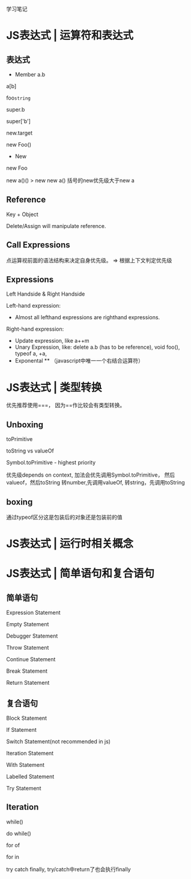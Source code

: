 学习笔记
# JS表达式 | 运算符和表达式
## 表达式
* Member
a.b

a[b]

foo`string`

super.b

super['b']

new.target

new Foo()

* New

new Foo

new a()() > new new a() 括号的new优先级大于new a

## Reference

Key + Object

Delete/Assign will manipulate reference.

## Call Expressions
点运算视前面的语法结构来决定自身优先级。 => 根据上下文判定优先级

## Expressions
Left Handside & Right Handside

Left-hand expression:
- Almost all lefthand expressions are righthand expressions.

Right-hand expression:
- Update expression, like a++m
- Unary Expression, like: delete a.b (has to be reference), void foo(), typeof a, +a, 
- Exponental ** （javascript中唯一一个右结合运算符）

# JS表达式 | 类型转换
优先推荐使用===， 因为==作比较会有类型转换。

## Unboxing
toPrimitive

toString vs valueOf 

Symbol.toPrimitive - highest priority

优先级depends on context, 加法会优先调用Symbol.toPrimitive， 然后valueof，然后toString
转number,先调用valueOf, 转string，先调用toString

## boxing
通过typeof区分这是包装后的对象还是包装前的值

# JS表达式 | 运行时相关概念

# JS表达式 | 简单语句和复合语句

## 简单语句
Expression Statement

Empty Statement

Debugger Statement

Throw Statement

Continue Statement

Break Statement

Return Statement

## 复合语句
Block Statement

If Statement

Switch Statement(not recommended in js)

Iteration Statement

With Statement

Labelled Statement

Try Statement

## Iteration

while()

do while()

for of

for in


try catch finally, try/catch中return了也会执行finally